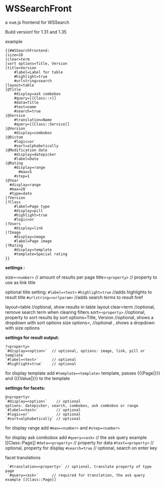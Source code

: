 
# WSSearchFront

a vue.js frontend for WSSearch

Build version! for 1.31 and 1.35

example
```
{{#WSSearchFrontend:
|size=10
|clear=term
|sort options=Title, Version
|title=Version
    #label=Label for table
    #highlight=true
    #urlstring=search
|layout=table
|@Title
    #display=ask combobox
    #query=[[Class::+]]
    #data=Title
    #text=name
    #search=true
|@Service
    #translation=Name
    #query=[[Class::Service]]
|@Version
    #display=combobox
|@Dictum
    #logic=or
    #sort=alphabetically
|@Modification date
  	#display=datepicker
    #label=Date
|@Rating
  	#display=range
	  #max=5
  	#step=1
|@Year
  #display=range
  #max=20
  #type=date
|?Version
|?Class
    #label=Page type
    #display=pill
    #highlight=true
    #logic=or
|?Users
    #display=link
|?Image
    #display=image
    #label=Page image
|?Rating
    #display=template
    #template=Special rating
}}
```



**settings :**

size=`<number>`      // amount of results per page
title=`<property>`   // property to use as link title

optional title setting:
 `#label=<text>`
 `#highlight=true`          //adds highlights to result title
 `#urlstring=<urlparam>`    //adds search terms to result href

layout=table                  //optional, show results in table layout
clear=term                    //optional, remove search term when clearing filters
sort=`<property>`             //optional, property to sort results by
sort options=Title, Version   //optional, shows a dropdown with sort options
size options=<number>, <number> //optional , shows a dropdown with size options

**settings for result output:**

    ?<property>
    `#display=<option>`  // optional, options: image, link, pill or template
    `#label=<text>`      // optional
    `#highlight=true`    // optional

   for display template add `#template=<template>`  template, passes {{{Page|}}} and {{{Value|}}} to the template


**settings for facets:**

    @<property>
    `#display=<option>`    // optional
    options: datepicker, search, combobox, ask combobox or range
    `#label=<text>`        // optional
    `#logic=or`            // optional
    `#sort=alphabetically` // optional    

   for display range add `#max=<number>`  and `#step=<number>`

   for display ask combobox add
       `#query=<ask>`      // the ask query example [[Class::Page]]
       `#data=<property>`  // property for data
       `#text=<property>`  // optional, property for display
       `#search=true`      // optional, search on enter key

  facet translations

     `#translation=<property>` // optional, translate property of type page
     `#query=<ask>`      // required for translation, the ask query example [[Class::Page]]

